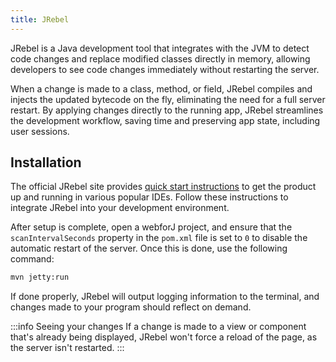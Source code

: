 ```yaml
---
title: JRebel
---
```


JRebel is a Java development tool that integrates with the JVM to detect code changes and replace modified classes directly in memory, allowing developers to see code changes immediately without restarting the server. 

When a change is made to a class, method, or field, JRebel compiles and injects the updated bytecode on the fly, eliminating the need for a full server restart. By applying changes directly to the running app, JRebel streamlines the development workflow, saving time and preserving app state, including user sessions.

## Installation

The official JRebel site provides [quick start instructions](https://www.jrebel.com/products/jrebel/learn) to get the product up and running in various popular IDEs. Follow these instructions to integrate JRebel into your development environment.

After setup is complete, open a webforJ project, and ensure that the `scanIntervalSeconds` property in the `pom.xml` file is set to `0` to disable the automatic restart of the server. Once this is done, use the following command:

```bash
mvn jetty:run
```

If done properly, JRebel will output logging information to the terminal, and changes made to your program should reflect on demand.

:::info Seeing your changes
If a change is made to a view or component that's already being displayed, JRebel won't force a reload of the page, as the server isn't restarted.
:::